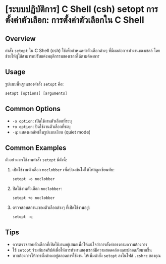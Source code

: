 # [ระบบปฏิบัติการ] C Shell (csh) setopt การตั้งค่าตัวเลือก: การตั้งค่าตัวเลือกใน C Shell

## Overview
คำสั่ง `setopt` ใน C Shell (csh) ใช้เพื่อกำหนดค่าตัวเลือกต่างๆ ที่มีผลต่อการทำงานของเชลล์ โดยช่วยให้ผู้ใช้สามารถปรับแต่งพฤติกรรมของเชลล์ได้ตามต้องการ

## Usage
รูปแบบพื้นฐานของคำสั่ง `setopt` คือ:

```csh
setopt [options] [arguments]
```

## Common Options
- `-o option`: เปิดใช้งานตัวเลือกที่ระบุ
- `+o option`: ปิดใช้งานตัวเลือกที่ระบุ
- `-q`: แสดงผลลัพธ์ในรูปแบบเงียบ (quiet mode)

## Common Examples
ตัวอย่างการใช้งานคำสั่ง `setopt` มีดังนี้:

1. เปิดใช้งานตัวเลือก `noclobber` เพื่อป้องกันไม่ให้ไฟล์ถูกเขียนทับ:
   ```csh
   setopt -o noclobber
   ```

2. ปิดใช้งานตัวเลือก `noclobber`:
   ```csh
   setopt +o noclobber
   ```

3. ตรวจสอบสถานะของตัวเลือกต่างๆ ที่เปิดใช้งานอยู่:
   ```csh
   setopt -q
   ```

## Tips
- ควรตรวจสอบตัวเลือกที่เปิดใช้งานอยู่เสมอเพื่อให้แน่ใจว่าการตั้งค่าตรงตามความต้องการ
- ใช้ `setopt` ร่วมกับสคริปต์เพื่อให้การทำงานของเชลล์มีความสอดคล้องและปลอดภัยมากขึ้น
- หากต้องการให้การตั้งค่าคงอยู่ตลอดการใช้งาน ให้เพิ่มคำสั่ง `setopt` ลงในไฟล์ `.cshrc` ของคุณ